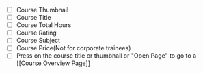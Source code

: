 -   [ ] Course Thumbnail
-   [ ] Course Title
-   [ ] Course Total Hours
-   [ ] Course Rating
-   [ ] Course Subject
-   [ ] Course Price(Not for corporate trainees)
-   [ ] Press on the course title or thumbnail or "Open Page" to go to a [[Course Overview Page]]
